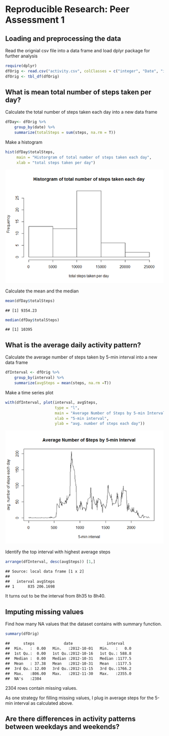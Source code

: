 # Reproducible Research: Peer Assessment 1


## Loading and preprocessing the data

Read the orignial csv file into a data frame and load dplyr package for further analysis

```r
require(dplyr)
dfOrig <- read.csv("activity.csv", colClasses = c("integer", "Date", "integer"))
dfOrig <- tbl_df(dfOrig)
```

## What is mean total number of steps taken per day?

Calculate the total number of steps taken each day into a new data frame

```r
dfDay<- dfOrig %>% 
    group_by(date) %>% 
    summarize(totalSteps = sum(steps, na.rm = T))
```

Make a histogram

```r
hist(dfDay$totalSteps, 
     main = "Historgram of total number of steps taken each day",
     xlab = "total steps taken per day")
```

![](PA1_template_files/figure-html/unnamed-chunk-3-1.png) 

Calculate the mean and the median

```r
mean(dfDay$totalSteps)
```

```
## [1] 9354.23
```

```r
median(dfDay$totalSteps)
```

```
## [1] 10395
```

## What is the average daily activity pattern?

Calculate the average number of steps taken by 5-min interval into a new data frame

```r
dfInterval <- dfOrig %>% 
    group_by(interval) %>% 
    summarize(avgSteps = mean(steps, na.rm =T))                      
```

Make a time series plot

```r
with(dfInterval, plot(interval, avgSteps, 
                      type = "l",
                      main = "Average Number of Steps by 5-min Interval",
                      xlab = "5-min interval",
                      ylab = "avg. number of steps each day"))
```

![](PA1_template_files/figure-html/unnamed-chunk-6-1.png) 

Identify the top interval with highest average steps

```r
arrange(dfInterval, desc(avgSteps)) [1,]
```

```
## Source: local data frame [1 x 2]
## 
##   interval avgSteps
## 1      835 206.1698
```
It turns out to be the interval from 8h35 to 8h40.

## Imputing missing values

Find how many NA values that the dataset contains with summary function.

```r
summary(dfOrig)
```

```
##      steps             date               interval     
##  Min.   :  0.00   Min.   :2012-10-01   Min.   :   0.0  
##  1st Qu.:  0.00   1st Qu.:2012-10-16   1st Qu.: 588.8  
##  Median :  0.00   Median :2012-10-31   Median :1177.5  
##  Mean   : 37.38   Mean   :2012-10-31   Mean   :1177.5  
##  3rd Qu.: 12.00   3rd Qu.:2012-11-15   3rd Qu.:1766.2  
##  Max.   :806.00   Max.   :2012-11-30   Max.   :2355.0  
##  NA's   :2304
```
2304 rows contain missing values.

As one strategy for filling missing values, I plug in average steps for the 5-min interval as calculated above.  


## Are there differences in activity patterns between weekdays and weekends?
